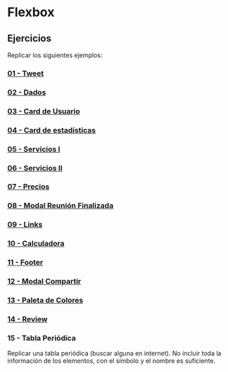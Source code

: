 # Flexbox

## Ejercicios

Replicar los siguientes ejemplos:

### [01 - Tweet](https://zf9f8.csb.app/)

### [02 - Dados](https://min56.csb.app/)

### [03 - Card de Usuario](https://gl15y.csb.app/)

### [04 - Card de estadísticas](https://uidesigndaily.com/posts/sketch-stats-card-statistics-cards-day-1119)

### [05 - Servicios I](https://1exqr.csb.app/)

### [06 - Servicios II](https://m403i.csb.app/)

### [07 - Precios](https://d88zw.csb.app/)

### [08 - Modal Reunión Finalizada](https://uidesigndaily.com/posts/sketch-meeting-ended-modal-pop-up-components-dark-ui-theme-day-1107)

### [09 - Links](https://uidesigndaily.com/posts/sketch-links-navigation-card-cards-day-1128)

### [10 - Calculadora](https://codepen.io/JakeCobley/full/XENQYL)

### [11 - Footer](https://uidesigndaily.com/posts/sketch-footer-website-day-1014)

### [12 - Modal Compartir](https://uidesigndaily.com/posts/sketch-share-modal-pop-up-day-1118)

### [13 - Paleta de Colores](https://uidesigndaily.com/posts/sketch-color-palette-generator-picker--day-1114)

### [14 - Review](https://uidesigndaily.com/posts/figma-ratings-card-review-rating-day-1113)

### 15 - Tabla Periódica

Replicar una tabla periódica (buscar alguna en internet). No incluir toda la información de los elementos, con el símbolo y el nombre es suficiente.
